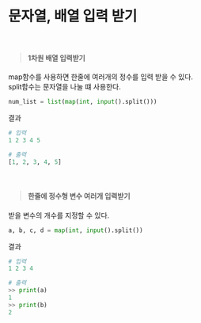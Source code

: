 # 문자열, 배열 입력 받기
<br/>

> #### 1차원 배열 입력받기  

map함수를 사용하면 한줄에 여러개의 정수를 입력 받을 수 있다.  
split함수는 문자열을 나눌 떄 사용한다.
  
```python
num_list = list(map(int, input().split()))
```
  
결과
```python
# 입력
1 2 3 4 5

# 출력
[1, 2, 3, 4, 5]
```
<br/>

> #### 한줄에 정수형 변수 여러개 입력받기  

받을 변수의 개수를 지정할 수 있다.

```python
a, b, c, d = map(int, input().split())
```

결과
```python
# 입력
1 2 3 4

# 출력
>> print(a)
1
>> print(b)
2
```




